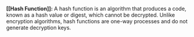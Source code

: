 **[[Hash Function]]:** A hash function is an algorithm that produces a code, known as a hash value or digest, which cannot be decrypted. Unlike encryption algorithms, hash functions are one-way processes and do not generate decryption keys.
